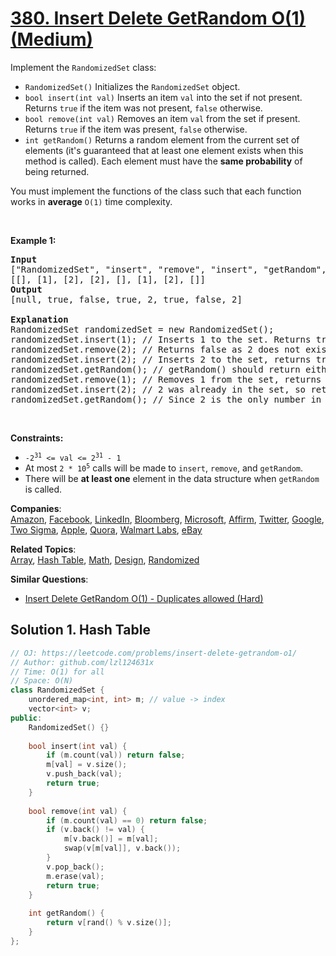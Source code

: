 # [380. Insert Delete GetRandom O(1) (Medium)](https://leetcode.com/problems/insert-delete-getrandom-o1/)

<p>Implement the <code>RandomizedSet</code> class:</p>

<ul>
	<li><code>RandomizedSet()</code> Initializes the <code>RandomizedSet</code> object.</li>
	<li><code>bool insert(int val)</code> Inserts an item <code>val</code> into the set if not present. Returns <code>true</code> if the item was not present, <code>false</code> otherwise.</li>
	<li><code>bool remove(int val)</code> Removes an item <code>val</code> from the set if present. Returns <code>true</code> if the item was present, <code>false</code> otherwise.</li>
	<li><code>int getRandom()</code> Returns a random element from the current set of elements (it's guaranteed that at least one element exists when this method is called). Each element must have the <b>same probability</b> of being returned.</li>
</ul>

<p>You must implement the functions of the class such that each function works in&nbsp;<strong>average</strong>&nbsp;<code>O(1)</code>&nbsp;time complexity.</p>

<p>&nbsp;</p>
<p><strong>Example 1:</strong></p>

<pre><strong>Input</strong>
["RandomizedSet", "insert", "remove", "insert", "getRandom", "remove", "insert", "getRandom"]
[[], [1], [2], [2], [], [1], [2], []]
<strong>Output</strong>
[null, true, false, true, 2, true, false, 2]

<strong>Explanation</strong>
RandomizedSet randomizedSet = new RandomizedSet();
randomizedSet.insert(1); // Inserts 1 to the set. Returns true as 1 was inserted successfully.
randomizedSet.remove(2); // Returns false as 2 does not exist in the set.
randomizedSet.insert(2); // Inserts 2 to the set, returns true. Set now contains [1,2].
randomizedSet.getRandom(); // getRandom() should return either 1 or 2 randomly.
randomizedSet.remove(1); // Removes 1 from the set, returns true. Set now contains [2].
randomizedSet.insert(2); // 2 was already in the set, so return false.
randomizedSet.getRandom(); // Since 2 is the only number in the set, getRandom() will always return 2.
</pre>

<p>&nbsp;</p>
<p><strong>Constraints:</strong></p>

<ul>
	<li><code>-2<sup>31</sup> &lt;= val &lt;= 2<sup>31</sup> - 1</code></li>
	<li>At most <code>2 *&nbsp;</code><code>10<sup>5</sup></code> calls will be made to <code>insert</code>, <code>remove</code>, and <code>getRandom</code>.</li>
	<li>There will be <strong>at least one</strong> element in the data structure when <code>getRandom</code> is called.</li>
</ul>


**Companies**:  
[Amazon](https://leetcode.com/company/amazon), [Facebook](https://leetcode.com/company/facebook), [LinkedIn](https://leetcode.com/company/linkedin), [Bloomberg](https://leetcode.com/company/bloomberg), [Microsoft](https://leetcode.com/company/microsoft), [Affirm](https://leetcode.com/company/affirm), [Twitter](https://leetcode.com/company/twitter), [Google](https://leetcode.com/company/google), [Two Sigma](https://leetcode.com/company/two-sigma), [Apple](https://leetcode.com/company/apple), [Quora](https://leetcode.com/company/quora), [Walmart Labs](https://leetcode.com/company/walmart-labs), [eBay](https://leetcode.com/company/ebay)

**Related Topics**:  
[Array](https://leetcode.com/tag/array/), [Hash Table](https://leetcode.com/tag/hash-table/), [Math](https://leetcode.com/tag/math/), [Design](https://leetcode.com/tag/design/), [Randomized](https://leetcode.com/tag/randomized/)

**Similar Questions**:
* [Insert Delete GetRandom O(1) - Duplicates allowed (Hard)](https://leetcode.com/problems/insert-delete-getrandom-o1-duplicates-allowed/)

## Solution 1. Hash Table

```cpp
// OJ: https://leetcode.com/problems/insert-delete-getrandom-o1/
// Author: github.com/lzl124631x
// Time: O(1) for all
// Space: O(N)
class RandomizedSet {
    unordered_map<int, int> m; // value -> index
    vector<int> v;
public:
    RandomizedSet() {}
    
    bool insert(int val) {
        if (m.count(val)) return false;
        m[val] = v.size();
        v.push_back(val);
        return true;
    }
    
    bool remove(int val) {
        if (m.count(val) == 0) return false;
        if (v.back() != val) {
            m[v.back()] = m[val];
            swap(v[m[val]], v.back());
        }
        v.pop_back();
        m.erase(val);
        return true;
    }
    
    int getRandom() {
        return v[rand() % v.size()];
    }
};
```